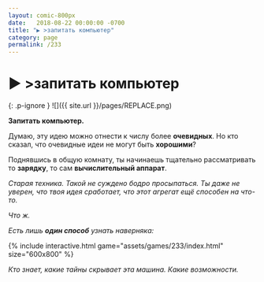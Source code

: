 ```yaml
---
layout: comic-800px
date:   2018-08-22 00:00:00 -0700
title: "▶️ >запитать компьютер"
category: page
permalink: /233
---
```

# ▶️ >запитать компьютер

{: .p-ignore }
![]({{ site.url }}/pages/REPLACE.png)

<strong>Запитать компьютер.</strong>

Думаю, эту идею можно отнести к числу более <strong>очевидных</strong>. Но кто сказал, что очевидные идеи не могут быть <strong>хорошими</strong>?

Поднявшись в общую комнату, ты начинаешь тщательно рассматривать то <strong>зарядку</strong>, то сам <strong>вычислительный аппарат</strong>.

<em>Старая техника. Такой не суждено бодро просыпаться. Ты даже не уверен, что твоя идея сработает, что этот агрегат ещё способен на что-то.</em>

<em>Что ж.</em>

<em>Есть лишь <strong>один способ</strong> узнать наверняка:</em>

{% include interactive.html game="assets/games/233/index.html" size="600x800" %}

<em>Кто знает, какие тайны скрывает эта машина. Какие возможности.</em>
